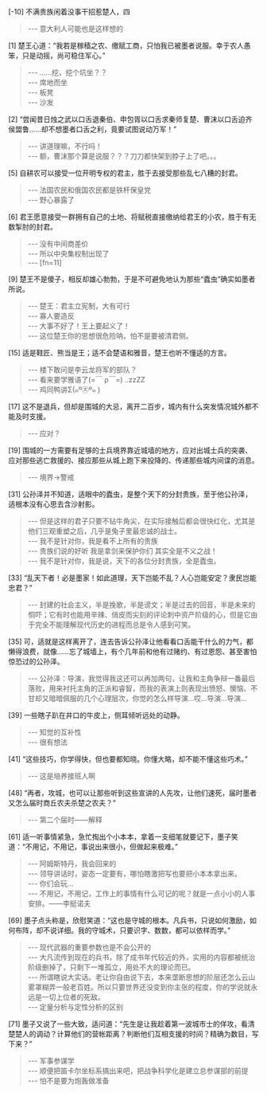 
[-10] 不满贵族闲着没事干招惹楚人，四
>--- 意大利人可能也是这样想的<br>

[1] 楚王心道：“我若是稼穑之农、缴赋工商，只怕我已被墨者说服。幸于农人愚笨，只是动摇，尚可稳住军心。”
>--- ……挖，挖个坑坐？？<br>
>--- 席地而坐<br>
>--- 板凳<br>
>--- 沙发<br>

[2] “尝闻昔日烛之武以口舌退秦伯、申包胥以口舌求秦师复楚、曹沫以口舌迫齐侯盟鲁……却不想墨者口舌之利，竟要试图说动万军！”
>--- 讲道理嘛，不行吗！<br>
>--- 额，曹沫那个算是说服？？？刀刀都快架到脖子上了吧。。。<br>

[5] 自耕农可以接受一位开明专权的君主，胜于去接受那些乱七八糟的封君。
>--- 法国农民和俄国农民都是铁杆保皇党<br>
>--- 野心暴露了<br>

[6] 君王愿意接受一群拥有自己的土地、将赋税直接缴纳给君王的小农，胜于有无数掣肘的封君。
>--- 没有中间商差价<br>
>--- 所以中央集权制出现了<br>
>--- [fn=11]<br>

[9] 楚王不是傻子，相反却雄心勃勃，于是不可避免地认为那些“蠹虫”确实如墨者所说。
>--- 楚王：君主立宪制，大有可行<br>
>--- 寡人要造反<br>
>--- 大事不好了！王上要起义了！<br>
>--- 这位楚王你的思想很危险呐，怕不是要被清君侧。<br>

[15] 适是鞋匠、熊当是王；适不会楚语和雅音，楚王也听不懂适的方言。
>--- 楼下敢问是李云龙将军的部队？<br>
>--- 看来要学雅语了(=￣ ρ￣=) ..zzZZ<br>
>--- 鸡同鸭讲Σ(๑º㉨º๑ )<br>

[17] 这不是退兵，但却是围城的大忌，离开二百步，城内有什么突发情况城外都不能及时支援。
>--- 应对？<br>

[19] 围城的一方需要有足够的士兵境界靠近城墙的地方，应对出城士兵的突袭、应对那些逃亡救援的、接应那些从城上跑下来投降的、传递那些城内间谍的消息。
>--- 境界→警戒<br>

[31] 公孙泽并不知道，适眼中的蠹虫，是整个天下的分封贵族，至于他公孙泽，适根本没有心思去含沙射影。
>--- 但是这样的君子只要不钻牛角尖，在实际接触后都会很快红化，尤其是他们三观重塑之后，几乎是兔子里最忠诚的战士。<br>
>--- 我不是针对你，我是看不上所有的贵族<br>
>--- 贵族们说的好听 我是拿剑来保护你们 其实全是不义之战！<br>
>--- 我不是针对你，我是说，天下的各位分封贵族，全是蠹虫。<br>

[33] “乱天下者！必是墨家！如此道理，天下岂能不乱？人心岂能安定？隶民岂能忠君？”
>--- 封建的社会主义，半是挽歌，半是谤文；半是过去的回音，半是未来的恫吓；它有时也能用辛辣、俏皮而尖刻的评论刺中资产阶级的心，但是它由于完全不能理解现代历史的进程而总是令人感到可笑。<br>

[35] 可，适就是这样离开了，连去告诉公孙泽让他看看口舌能干什么的力气，都懒得浪费，就像……忘了城墙上，有个几年前和他有过赌约、有过恩怨、甚至害怕惊恐过的公孙泽。
>--- 公孙泽：导演，我觉得我这还可以再加两句，让我和主角争辩一番最后落败，用来衬托主角的正派和睿智，而我的表演上则表现出愤怒、懊恼、不甘却又暗暗佩服的几个心理层次，你觉的怎么样导演…哎…导演…导演…<br>

[39] 一些瞎子趴在井口的牛皮上，侧耳倾听远处的动静。
>--- 知觉的互补性<br>
>--- 很有想法<br>

[41] “这些技巧，你学得快，但也要都知晓。你懂大略，却不能不懂这些巧术。”
>--- 这是培养接班人啊<br>

[48] “再者，攻城，也可以让那些听到这些宣讲的人先攻，让他们速死，届时墨者又怎么届时商丘农夫杀楚之农夫？”
>--- 第二个届时――解释<br>

[61] 适一听事情紧急，急忙掏出个小本本，拿着一支细笔就要记下，墨子笑道：“不用记，不用记，事说出来很小，但做起来极难。”
>--- 阿姆斯特丹，我会回来的<br>
>--- 领导讲话时，姿态一定要有，哪怕瞎激把写也要把小本本拿出来。<br>
>--- 你们会玩…<br>
>--- 不用记，不用记，工作上的事情有什么可记的呢？就是一点小小的人事安排。——李挺诺夫<br>

[69] 墨子点头称是，欣慰笑道：“这也是守城的根本。凡兵书，只说如何激励，如何布阵，却不说详细。我的守城术，只要识字、数数，都可以依样而学。”
>--- 现代武器的重要参数也是不会公开的<br>
>--- 大凡流传到现在的兵书，除了成书年代较近的外，实用的内容都被统治阶级删掉了，只剩下一堆孤立，用处不大的理论而已。<br>
>--- 所谓瞎说大实话。老让你自由说下去，本来垄断思想的阶层还怎么云山雾罩糊弄一般老百姓。所以只要世界还没变到你主张的程度，你的学说就永远是一切上位者的死敌。<br>
>--- 定量分析与定性分析的区别<br>

[71] 墨子又说了一些大致，适问道：“先生是让我趁着第一波城市士的佯攻，看清楚楚人的调动？计算他们的营帐距离？判断他们互相支援的时间？精确为数目，写下来？”
>--- 军事参谋学<br>
>--- 顺便把笛卡尔坐标系搞出来吧，把战争科学化是建立总参谋部的前提<br>
>--- 怕不是要为炮轰做准备<br>
